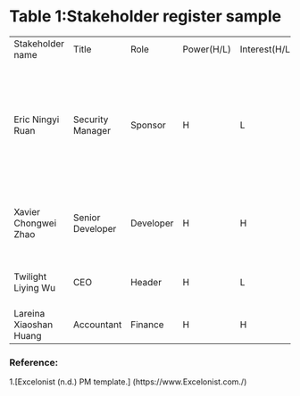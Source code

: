 <h1>Table 1:Stakeholder register sample</h1>
<table>
<tr>
<td>Stakeholder name</td><td>Title</td><td>Role</td><td>Power(H/L)</td><td>Interest(H/L)</td><td>Requirement</td><td>Communication</td>
</tr>
<td>Eric Ningyi Ruan</td><td>Security Manager</td><td>Sponsor</td><td>H</td><td>L</td><td>1. Finish implementing GDPR compliant checkouts by end of Q3<br>2.  Senior Data Analyst Certificates<br>3.  Computer Certificate|1.Weekly via email to each team members<br></td><td><br>1.Weekly via email to each team members</br><br>2.Wechat Group Talking</br></td>
</tr>
<tr>
<td>Xavier Chongwei Zhao</td><td>Senior Developer</td><td>Developer</td><td>H</td><td>H</td><td>1. Security certificates<br>2.Senior Systems Analyst Certificate<br>3.Computer Certificate<br></td><td><br>Wechat Group Talking</br></td>
</tr>
<tr>
<td>Twilight Liying Wu</td><td>CEO</td><td>Header</td><td>H</td><td>L</td><td>1.5% revenue increase<br>2.Doctor of Management<br></td><td><br>Wechat Group Talking</br></td>
</tr>
<tr>
<td>Lareina Xiaoshan Huang</td><td>Accountant</td><td>Finance</td><td>H</td><td>H</td><td>1. Senior Certificate in Accounting<br></td><td><br>Wechat Group Talking</br></td>
</tr>
</table>
<h3>Reference: </h3>
1.[Excelonist (n.d.) PM template.] (https://www.Excelonist.com./)
